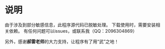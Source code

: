 # 说明
由于涉及到部分敏感信息，此程序源代码已脱敏处理。
下载使用时，需要安装相关依赖。
有任何问题可以issues，或联系我（QQ：2096304869）

另外，感谢**郝雷老师**的大力支持，让程序有了用“武”之地！
